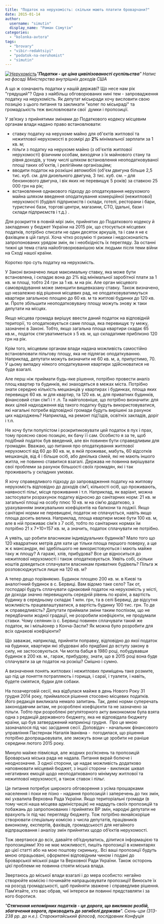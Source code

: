 ```yaml
---
title: "Податок на нерухомість: скільки мають платити броварчани?"
date: 2015-01-14
author: 
  username: "simutin"
  display_name: "Роман Сімутін"
categories: 
  - "kolonka-avtora"
tags: 
  - "brovary"
  - "vibir-redaktsiyi"
  - "podatok-na-neruhomist"
  - "simutin"
---
```


_[![Нерухомість](https://mpz.brovary.org/wp-content/uploads/2015/01/Neruhomist.jpg)](https://mpz.brovary.org/wp-content/uploads/2015/01/Neruhomist.jpg)"**Податки - це ціна цивілізованості суспільства**"_ _Напис на фасаді Міністерства внутрішніх доходів США_

А що ж означають податки у нашій державі? Що несе нам рік "грядущий"? Одна з найбільш обговорюваних нині тем - запровадження податку на нерухомість. Як депутат міськради хочу висловити свою позицію з цього питання та закликати "колег по міськраді" та громадськість теж висловлювати свої  думки і пропозиції.

У зв’язку з прийнятими змінами до Податкового кодексу місцевим органам влади надано право встановлювати:

- ставку податку на нерухоме майно для об'єктів житлової та нежитлової нерухомості в розмірі до **2%** мінімальної зарплати за 1 кв. м;
- пільги з податку на нерухоме майно (з об'єктів житлової нерухомості) фізичним особам, виходячи з їх майнового стану та рівня доходів, у тому числі шляхом встановлення неоподатковуваної площі таких об'єктів, і релігійним організаціям;
- вводити податок на розкішні автомобілі (об'єм двигуна більше 2,5 тис. куб. см. для дизельного двигуна, 3 тис. куб. см. – для бензинового двигуна, і вік яких не перевищує 5 років) за ставкою 25 000 грн на рік;
- встановлення однакового підходу до оподаткування нерухомого майна шляхом введення оподаткування комерційної (нежитлової) нерухомості (будівлі підприємств і склади, готелі, ресторани і бари, туристичні бази, торгові центри, магазини, СТО, їдальні, бази і склади підприємств і т.д.) .

Для розкриття в повній мірі змін, прийнятих до Податкового кодексу й закладених у бюджет України на 2015 рік, що стосується місцевих податків, потрібно списати не один десяток аркушів, та і сам я не є фахівцем в цій галузі. Хоча чітко розумію ті ризики і недосконалість запропонованих урядом змін, як і необхідність їх перегляду. За останні тижні ця тема стала найобговорюванішою між людьми після теми війни на Сході нашої країни.

Коротко про суть податку на нерухомість.

У Законі визначено лише максимальну ставку, яка може бути встановлена, і складає вона до 2% від мінімальної заробітної плати за 1 кв. м площі, тобто 24 грн за 1 кв. м на рік. Але орган місцевого самоврядування може зменшити вищевказану ставку. Також визначено, що незалежно від рішення місцевих рад, не оподатковуватимуться квартири загальною площею до 60 кв. м та житлові будинки до 120 кв. м. Проте збільшити неоподатковувану площу можуть знову ж таки депутати на місцях.

Якщо місцева громада вирішує ввести даний податок на відповідній території, то оподатковується саме площа, яка перевищує ту межу, зазначені в Законі. Тобто, якщо загальна площа квартири скадає 65 кв.м., податок стягуватиметься з 5 кв. м, що складатиме приблизно 120 грн на рік.

Крім того, місцевим органам влади надана можливість самостійно встановлювати пільгову площу, яка не підлягає оподаткуванню. Наприклад, депутати можуть визначити не 60 кв. м, а, припустимо, 70. У цьому випадку ніякого оподаткування квартири здійснюватися не буде взагалі.

Але перш ніж приймати будь-яке рішення, потрібно провести аналіз площ квартир та будинків, які знаходяться в межах міста. Потрібно знати середню кількість мешканців у квартирах і будинках, площа яких перевищує 60 кв. м для квартир, та 120 кв. м, для приватних будинків, фінансовий стан сім’ї і т .п. Та найголовніше, що потрібно визначити: для яких цілей надходження від такого податку будуть використовуватися, які нагальні потреби відповідної громади будуть вирішені за рахунок цих надходжень? Наприклад, на ремонт під’їздів, освітніх закладів, доріг і т.п.

Не хочу бути популістом і розкритиковувати цей податок в пух і прах, тому проясню свою позицію, як бачу її сам. Особисто я за те, щоб подібний податок був введений, але він повинен бути справедливим для громадян. Вважаю, що питання про оподаткування житлової нерухомості від 60 до 80 кв. м, в якій проживає, мабуть, 60 відсотків мешканців, від 4 і більше осіб, або декілька сімей, які не мають іншого житла, не повинно ставитися взагалі. Держава не повинна вирішувати свої проблеми за рахунок більшості своїх громадян, які і так проживають у складних умовах.

Я хочу справедливого підходу до запровадження податку на житлову нерухомість відповідно до доходів сім’ї, кількості осіб, що проживають, наявності пільг, місця проживання і т.п. Наприклад, як варіант, можна застосувати розрахунок податку відносно до санітарних норм: 21 кв. м загальної площі на особу плюс 10 кв. м на сім’ю додатково, з урахуванням знижувальних коефіцієнтів на балкони та лоджії. Якщо санітарні норми не перевищені, податок не сплачується, навіть якщо площа досить велика. Наприклад, площа квартири може бути 100 кв. м, але в ній проживає сім’я з 7 осіб, тобто по санітарних нормах їм потрібно 21 х 7+10=157 кв. м, а значить, податок сплачувати не потрібно.

А уявіть, що робити власникам індивідуальних будинків? Мало того що 120 квадратних метрів для хати це тільки площа першого поверху, а ще ж є мансандри, які здебільшого не використовуються і мають майже таку ж площу? А гаражі, хлів, прибудова? Все це відноситься до нежитлової нерухомості і також оподатковується. Уявіть собі, скільки коштів доведеться сплачувати власникам приватних будівель? Пільга ж розповсюджується лише на 120 кв. м?

А тепер дещо порівняємо. Будинок площею 200 кв. м. в Києві та аналогічний будинок в с. Бервиці. Вам відомо таке село? Так от, господарі будуть сплачувати однаковий податок на нерухомість у місті, де доходи значно перевищують середній рівень по країні, а вартість будинку в середньому складає 1 млн. грн, та в селі Бервиці, де відсутня можливість працевлаштуватися, а вартість будинку 100 тис. грн. То де ж справедливість? Депутати приймали зміни таким поспіхом, що не передбачили жодної градації, не розробили коефіцієнти, не продумали ставки. Чому селянин із с. Бервиці повинен сплачувати такий же податок, як і мільйонер з Конча-Заспи? Як можна було розробити для всіх однакові коефіцієнти?

Що заважає, наприклад, прийняти поправку, відповідно до якої податок на будинки, квартири які збудовані або придбані до вступу закону в силу, не застосовуються. Чи могла бабця в 1980 році, побудувавши будинок в 200 кв. м., гараж, прибудову, знати, що в 2015 році вона буде сплачувати за це податок на розкіш? Смішно і сумно.

А визначення понять житлових і нежитлових приміщень таке розмите, що під це поняття потрапляють і горища, і сараї, і туалети, і навіть, будете сміятися, будки для собаки.

На позачерговій сесії, яка відбулася майже в день Нового Року 31 грудня 2014 року, приймалося рішення стосовно місцевих податків. Його редакція викликала немало запитань. Так, деякі норми суперечать законодавчим актам, не розроблені коефіцієнти та не зазначено за пільги. Тобто при розроблені регуляторного акту виконкомом була взята одна з редакцій державного бюджету, яка не відповідала бюджету країни, що був затверджений наприкінці грудня.  Про це мною зазначалося під час засідання сесії. Доповідач - начальник фінансового управління Пастернак Наталія Іванівна -  погодилася, що рішення потрібно доопрацьовувати, але зможуть вони це зробити не раніше середини лютого 2015 року.

Минуло майже півмісяця, але жодних роз’яснень та пропозицій Броварська міська рада не надала. Питання вкрай болюче і неоднозначне. З одної сторони, це надає можливість додатково наповнювати місцевий бюджет, з іншої сторони - викликає шквал негативних емоцій щодо неоподаткованого мінімуму житлової та нежитлової нерухомості, а також ставок і пільг.

Це питання потребує широкого обговорення з усіма прошарками населення і поки не пізно - надання пропозицій і заперечень до тих змін, які ухвалила Верховна Рада України. Якщо територіальні громади (в тому числі наша місцева адміністрація) не нададуть своїх пропозицій та побажань до запропонованих і прийнятих ВР змін, народні депутати не врахують їх під час перегляду бюджету. Тож потрібно якнайскоріше створювати спеціальну комісію з числа депутатів, працівників виконкому, експертів, фахівців, громадськості для негайного відпрацювання і аналізу змін прийнятих щодо об’єктів нерухомості.

Тож звертаюся до всіх, давайте об’єднуватись, ділитися інформацією та пропозиціями! Хто не має можливості, пишіть пропозиції в коментарях до цієї статті або на мою поштову скриньку,. Всі ваші пропозиції будуть мною опрацьовані, оформлені відповідним чином і подані до Броварської міської ради та Верховної Ради України. Також осторонь цієї проблеми не повинна стояти міська влада.

Звертаюсь до міської влади взагалі і до мера особисто: негайно створюйте комісію і починайте напрацьовувати пропозиції! Виносьте їх на розсуд громадськості, щоб прийняти зважене і справедливе рішення. Пам’ятайте, хто вас обрав, чиї інтереси ви повинні представляти і за кого боротися.

_"**Стягнення непомірних податків - це дорога, що викликає розбій, збагачення ворога, призводить до загибелі держави**". Сюнь-цзи (313-238 рр. до н.е.). Старокитайський філософ, послідовник Конфуція_
